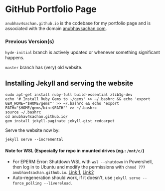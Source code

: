 # GitHub Portfolio Page

`anubhav4sachan.github.io` is the codebase for my portfolio page and is associated with the domain [anubhavsachan.com](https://anubhavsachan.com).

### Previous Version(s)
`hyde-initial` branch is actively updated or whenever something significant happens.

`master` branch has (very) old website.


## Installing Jekyll and serving the website

```
sudo apt-get install ruby-full build-essential zlib1g-dev
echo '# Install Ruby Gems to ~/gems' >> ~/.bashrc && echo 'export GEM_HOME="$HOME/gems"' >> ~/.bashrc && echo 'export PATH="$HOME/gems/bin:$PATH"' >> ~/.bashrc
source ~/.bashrc
cd anubhav4sachan.github.io/
gem install jekyll-paginate jekyll-gist redcarpet
```

Serve the website now by:

`jekyll serve --incremental`

#### Note for WSL (Especially for repo in mounted drives (eg.: `/mnt/c/`)

- For EPERM Error: Shutdown WSL with `wsl --shutdown` in Powershell, then log in to Ubuntu and modify the permissions with `chmod 777 anubhav4sachan.github.io`. [Link 1](https://stackoverflow.com/questions/57243299/jekyll-operation-not-permitted-apply2files/57281081), [Link2](https://stackoverflow.com/questions/46610256/chmod-wsl-bash-doesnt-work)
- Auto-regeneration should work, if it doesn't, use `jekyll serve --force_polling --livereload`.